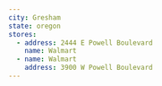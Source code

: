 ```yaml
---
city: Gresham
state: oregon
stores:
  - address: 2444 E Powell Boulevard
    name: Walmart
  - name: Walmart
    address: 3900 W Powell Boulevard
---
```

